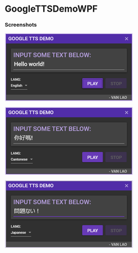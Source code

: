 # GoogleTTSDemoWPF

### Screenshots

![Screenshot1](screenshots/screenshot1.png)

![Screenshot1](screenshots/screenshot2.png)

![Screenshot1](screenshots/screenshot3.png)
